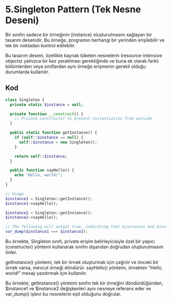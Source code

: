 # 5.Singleton Pattern (Tek Nesne Deseni)

Bir sınıfın sadece bir örneğinin (instance) oluşturulmasını sağlayan bir tasarım desenidir. Bu örneğe, programın herhangi bir yerinden erişilebilir ve tek bir noktadan kontrol edilebilir.

Bu tasarım deseni, özellikle kaynak tüketen nesnelerin (resource-intensive objects) yalnızca bir kez yaratılması gerektiğinde ve buna ek olarak farklı bölümlerden veya sınıflardan aynı örneğe erişmenin gerekli olduğu durumlarda kullanılır.

## Kod

```php
class Singleton {
  private static $instance = null;

  private function __construct() {
    // Private constructor to prevent instantiation from outside
  }

  public static function getInstance() {
    if (self::$instance == null) {
      self::$instance = new Singleton();
    }

    return self::$instance;
  }

  public function sayHello() {
    echo "Hello, world!";
  }
}

// Usage
$instance1 = Singleton::getInstance();
$instance1->sayHello();

$instance2 = Singleton::getInstance();
$instance2->sayHello();

// The following will output true, indicating that $instance1 and $instance2 refer to the same object.
var_dump($instance1 === $instance2);
```

Bu örnekte, Singleton sınıfı, private erişim belirleyicisiyle özel bir yapıcı (constructor) yöntemi kullanarak sınıfın dışarıdan doğrudan oluşturulmasını önler.

getInstance() yöntemi, tek bir örnek oluşturmak için çağrılır ve önceki bir örnek varsa, mevcut örneği döndürür. sayHello() yöntemi, örnekten "Hello, world!" mesajı yazdırmak için kullanılır.

Bu örnekte, getInstance() yöntemi sınıfın tek bir örneğini döndürdüğünden, $instance1 ve $instance2 değişkenleri aynı nesneye referans eder ve var_dump() işlevi bu nesnelerin eşit olduğunu doğrular.